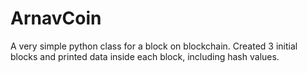 # ArnavCoin
A very simple python class for a block on blockchain. 
Created 3 initial blocks and printed data inside each block, including hash values.


